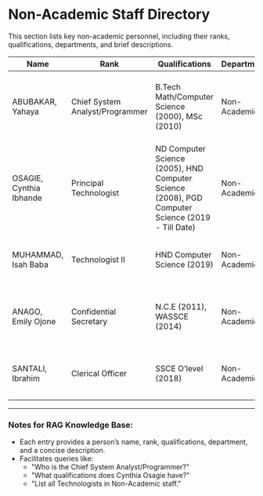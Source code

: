 # Non-Academic Staff Directory

This section lists key non-academic personnel, including their ranks, qualifications, departments, and brief descriptions.

| Name                  | Rank                       | Qualifications                                    | Department    | Description                                                                                              |
|-----------------------|----------------------------|-------------------------------------------------|---------------|----------------------------------------------------------------------------------------------------------|
| ABUBAKAR, Yahaya      | Chief System Analyst/Programmer | B.Tech Math/Computer Science (2000), MSc (2010) | Non-Academic  | Yahaya Abubakar is the Chief System Analyst/Programmer. He holds a B.Tech in Mathematics/Computer Science (2000) and an MSc (2010). |
| OSAGIE, Cynthia Ibhande| Principal Technologist      | ND Computer Science (2005), HND Computer Science (2008), PGD Computer Science (2019 - Till Date) | Non-Academic  | Cynthia Ibhande Osagie is a Principal Technologist. She has ND and HND in Computer Science, currently pursuing PGD since 2019.             |
| MUHAMMAD, Isah Baba   | Technologist II             | HND Computer Science (2019)                      | Non-Academic  | Isah Baba Muhammad is a Technologist II with an HND in Computer Science obtained in 2019.                    |
| ANAGO, Emily Ojone    | Confidential Secretary      | N.C.E (2011), WASSCE (2014)                      | Non-Academic  | Emily Ojone Anago works as a Confidential Secretary. She holds an N.C.E obtained in 2011 and a WASSCE certificate from 2014.             |
| SANTALI, Ibrahim      | Clerical Officer            | SSCE O’level (2018)                              | Non-Academic  | Ibrahim Santali is a Clerical Officer and holds an SSCE O'Level qualification from 2018.                      |

---

### Notes for RAG Knowledge Base:

- Each entry provides a person’s name, rank, qualifications, department, and a concise description.
- Facilitates queries like:
  - "Who is the Chief System Analyst/Programmer?"
  - "What qualifications does Cynthia Osagie have?"
  - "List all Technologists in Non-Academic staff."
